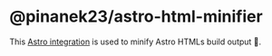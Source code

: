 # @pinanek23/astro-html-minifier

This [Astro integration](https://docs.astro.build/en/guides/integrations-guide) is used to minify Astro HTMLs build output 🚀.
